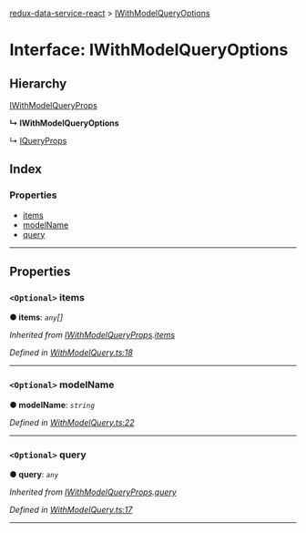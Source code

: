 [redux-data-service-react](../README.md) > [IWithModelQueryOptions](../interfaces/iwithmodelqueryoptions.md)

# Interface: IWithModelQueryOptions

## Hierarchy

 [IWithModelQueryProps](iwithmodelqueryprops.md)

**↳ IWithModelQueryOptions**

↳  [IQueryProps](iqueryprops.md)

## Index

### Properties

* [items](iwithmodelqueryoptions.md#items)
* [modelName](iwithmodelqueryoptions.md#modelname)
* [query](iwithmodelqueryoptions.md#query)

---

## Properties

<a id="items"></a>

### `<Optional>` items

**● items**: *`any`[]*

*Inherited from [IWithModelQueryProps](iwithmodelqueryprops.md).[items](iwithmodelqueryprops.md#items)*

*Defined in [WithModelQuery.ts:18](https://github.com/Rediker-Software/redux-data-service-react/blob/bf1008a/src/WithModelQuery.ts#L18)*

___
<a id="modelname"></a>

### `<Optional>` modelName

**● modelName**: *`string`*

*Defined in [WithModelQuery.ts:22](https://github.com/Rediker-Software/redux-data-service-react/blob/bf1008a/src/WithModelQuery.ts#L22)*

___
<a id="query"></a>

### `<Optional>` query

**● query**: *`any`*

*Inherited from [IWithModelQueryProps](iwithmodelqueryprops.md).[query](iwithmodelqueryprops.md#query)*

*Defined in [WithModelQuery.ts:17](https://github.com/Rediker-Software/redux-data-service-react/blob/bf1008a/src/WithModelQuery.ts#L17)*

___

